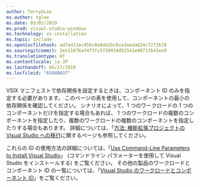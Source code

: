 ```yaml
---
author: TerryGLee
ms.author: tglee
ms.date: 03/02/2019
ms.prod: visual-studio-windows
ms.technology: vs-installation
ms.topic: include
ms.openlocfilehash: ad7ed11ec45bc8e8ab1bc6ce1eeda624cf2f2639
ms.sourcegitcommit: 2ee11676af4f3fc5729934d52541e9871fb43ee9
ms.translationtype: HT
ms.contentlocale: ja-JP
ms.lasthandoff: 05/17/2019
ms.locfileid: "65848837"
---
```

VSIX マニフェストで依存関係を設定するときは、コンポーネント ID のみを指定する必要があります。 このページの表を使用して、コンポーネントの最小の依存関係を確認してください。 シナリオによって、1 つのワークロードの 1 つのコンポーネントだけを指定する場合もあれば、 1 つのワークロードの複数のコンポーネントを指定したり、複数のワークロードの複数のコンポーネントを指定したりする場合もあります。 詳細については、「[方法: 機能拡張プロジェクトの Visual Studio への移行](../../extensibility/how-to-migrate-extensibility-projects-to-visual-studio-2017.md)に関するページも参照してください。

これらの ID の使用方法の詳細については、「[Use Command-Line Parameters to Install Visual Studio](../use-command-line-parameters-to-install-visual-studio.md)」 (コマンドライン パラメーターを使用して Visual Studio をインストールする) をご覧ください。 その他の製品のワークロードとコンポーネント ID の一覧については、「[Visual Studio のワークロードとコンポーネント ID](../workload-and-component-ids.md?)」をご覧ください。
